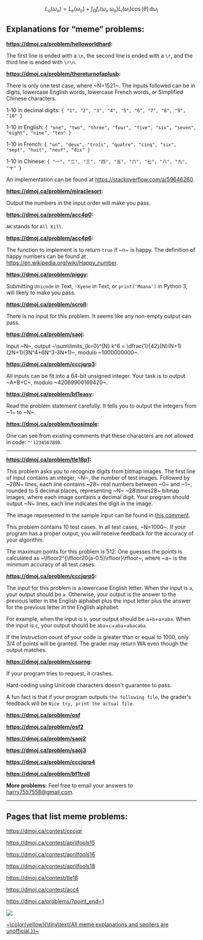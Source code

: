 $$L_o(\omega_o)=L_e(\omega_o)+\int_\Omega f_r(\omega_i,\omega_o)L_i(\omega_i)\cos(\theta)\,\mathrm{d}\omega_i$$

## Explanations for “meme” problems:

**https://dmoj.ca/problem/helloworldhard:**

The first line is ended with a `\n`, the second line is ended with a `\r`, and the third line is ended with `\r\n`.

**https://dmoj.ca/problem/thereturnofaplusb:**

There is only one test case, where ~N=1521~. The inputs followed can be in digits, lowercase English words, lowercase French words, or Simplified Chinese characters.

1-10 in decimal digits: `{ "1", "2", "3", "4", "5", "6", "7", "8", "9", "10" }`

1-10 in English: `{ "one", "two", "three", "four", "five", "six", "seven", "eight", "nine", "ten" }`

1-10 in French: `{ "un", "deux", "trois", "quatre", "cinq", "six", "sept", "huit", "neuf", "dix" }`

1-10 in Chinese: `{ "一", "二", "三", "四", "五", "六", "七", "八", "九", "十" }`

An implementation can be found at https://stackoverflow.com/a/59646260.

**https://dmoj.ca/problem/miraclesort:**

Output the numbers in the input order will make you pass.

**https://dmoj.ca/problem/acc4p0:**

`AK` stands for `All Kill`.

**https://dmoj.ca/problem/acc4p6:**

The function to implement is to return `true` if ~n~ is happy. The definition of happy numbers can be found at https://en.wikipedia.org/wiki/Happy_number.

**https://dmoj.ca/problem/piggy:**

Submitting `Unicode` in Text, `:Xyene` in Text, or `print('Moana')` in Python 3, will likely to make you pass.

**https://dmoj.ca/problem/scroll:**

There is no input for this problem. It seems like any non-empty output can pass.

**https://dmoj.ca/problem/saoj:**

Input ~N~, output ~\sum\limits_{k=0}^{N} k^6 = \dfrac{1}{42}{N}(N+1)(2N+1)(3N^4+6N^3-3N+1)~, modulo ~1000000000~.

**https://dmoj.ca/problem/cccjqrp3:**

All inputs can be fit into a 64-bit unsigned integer. Your task is to output ~A+B+C~, modulo ~42069900169420~.

**https://dmoj.ca/problem/bf1easy:**

Read the problem statement carefully. It tells you to output the integers from ~1~ to ~N~.

**https://dmoj.ca/problem/toosimple:**

One can see from existing comments that these characters are not allowed in code: `"'1234567890`.

--------

**https://dmoj.ca/problem/tle18p1:**

This problem asks you to recognize digits from bitmap images. The first line of input contains an integer, ~N~, the number of test images. Followed by ~28N~ lines, each line contains ~28~ real numbers between ~0~ and ~1~, rounded to 5 decimal places, representing ~N~ ~28\times28~ bitmap images, where each image contains a decimal digit. Your program should output ~N~ lines, each line indicates the digit in the image.

The image represented in the sample input can be found in [this comment](https://dmoj.ca/problem/tle18p1#comment-12374).

This problem contains 10 test cases. In all test cases, ~N=1000~. If your program has a proper output, you will receive feedback for the accuracy of your algorithm.

The maximum points for this problem is 512. One guesses the points is calculated as ~\lfloor2^{\lfloor20(a-0.5)\rfloor}\rfloor~, where ~a~ is the minimum accuracy of all test cases.

**https://dmoj.ca/problem/cccjqrp5:**

The input for this problem is a lowercase English letter. When the input is `a`, your output should be `a`. Otherwise, your output is the answer to the previous letter in the English alphabet plus the input letter plus the answer for the previous letter in the English alphabet.

For example, when the input is `b`, your output should be `a`+`b`+`a`=`aba`. When the input is `c`, your output should be `aba`+`c`+`aba`=`abacaba`.

If the instruction count of your code is greater than or equal to 1000, only 3/4 of points will be granted. The grader may return WA even though the output matches.

**https://dmoj.ca/problem/csprng:**

If your program tries to request, it crashes.

Hard-coding using Unicode characters doesn't guarantee to pass.

A fun fact is that if your program outputs `the following file`, the grader's feedback will be `Nice try, print the actual file`.

**https://dmoj.ca/problem/osf**

**https://dmoj.ca/problem/osf2**

**https://dmoj.ca/problem/saoj2**

**https://dmoj.ca/problem/saoj3**

**https://dmoj.ca/problem/cccjqrp4**

**https://dmoj.ca/problem/bf1troll**

**More problems:** Feel free to email your answers to [harry7557558@gmail.com](mailto:harry7557558@gmail.com).

--------

## Pages that list meme problems:

https://dmoj.ca/contest/cccjqr

https://dmoj.ca/contest/aprilfools15

https://dmoj.ca/contest/aprilfools16

https://dmoj.ca/contest/aprilfools18

https://dmoj.ca/contest/tle18

https://dmoj.ca/contest/acc4

https://dmoj.ca/problems/?point_end=1

[![](https://i.stack.imgur.com/Vkq2a.png)](#)


[~\color{yellow}{\tiny\text{All meme explanations and spoilers are unofficial.}}~](https://dmoj.ca/problem/hci16moana)